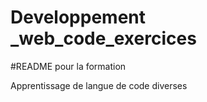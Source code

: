 # Developpement _web_code_exercices

#README pour la formation

Apprentissage de langue de code diverses
